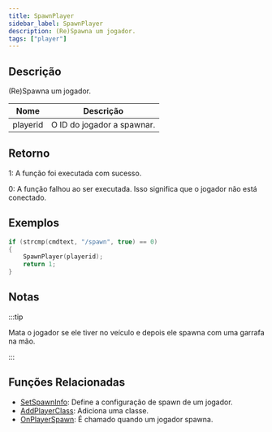 ```yaml
---
title: SpawnPlayer
sidebar_label: SpawnPlayer
description: (Re)Spawna um jogador.
tags: ["player"]
---
```


## Descrição

(Re)Spawna um jogador.

| Nome     | Descrição                  |
| -------- | -------------------------- |
| playerid | O ID do jogador a spawnar. |

## Retorno

1: A função foi executada com sucesso.

0: A função falhou ao ser executada. Isso significa que o jogador não está conectado.

## Exemplos

```c
if (strcmp(cmdtext, "/spawn", true) == 0)
{
    SpawnPlayer(playerid);
    return 1;
}
```

## Notas

:::tip

Mata o jogador se ele tiver no veículo e depois ele spawna com uma garrafa na mão.

:::

## Funções Relacionadas

- [SetSpawnInfo](SetSpawnInfo.md): Define a configuração de spawn de um jogador.
- [AddPlayerClass](AddPlayerClass.md): Adiciona uma classe.
- [OnPlayerSpawn](../callbacks/OnPlayerSpawn.md): É chamado quando um jogador spawna.
